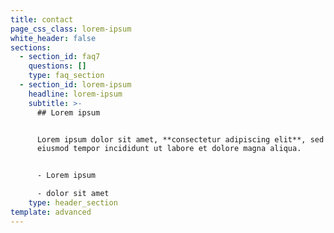 ```yaml
---
title: contact
page_css_class: lorem-ipsum
white_header: false
sections:
  - section_id: faq7
    questions: []
    type: faq_section
  - section_id: lorem-ipsum
    headline: lorem-ipsum
    subtitle: >-
      ## Lorem ipsum


      Lorem ipsum dolor sit amet, **consectetur adipiscing elit**, sed do
      eiusmod tempor incididunt ut labore et dolore magna aliqua.


      - Lorem ipsum

      - dolor sit amet
    type: header_section
template: advanced
---
```


